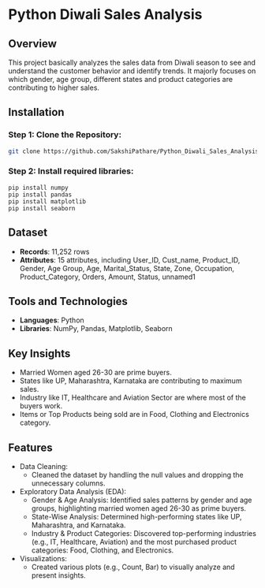 # Python Diwali Sales Analysis

## Overview
This project basically analyzes the sales data from Diwali season to see and understand the customer behavior and identify trends. It majorly focuses on which gender, age group, different states and product categories are contributing to higher sales.

## Installation
### Step 1: Clone the Repository:
```bash
git clone https://github.com/SakshiPathare/Python_Diwali_Sales_Analysis_Project.git
```
### Step 2: Install required libraries:
```
pip install numpy
pip install pandas
pip install matplotlib
pip install seaborn
```

## Dataset
- **Records**: 11,252 rows
- **Attributes**: 15 attributes, including User_ID, Cust_name, Product_ID, Gender, Age Group, Age, Marital_Status, State, Zone, Occupation, Product_Category, Orders, Amount, Status, unnamed1

## Tools and Technologies
- **Languages**: Python
- **Libraries**: NumPy, Pandas, Matplotlib, Seaborn

## Key Insights
- Married Women aged 26-30 are prime buyers.
- States like UP, Maharashtra, Karnataka are contributing to maximum sales.
- Industry like IT, Healthcare and Aviation Sector are where most of the buyers work.
- Items or Top Products being sold are in Food, Clothing and Electronics category.

## Features
- Data Cleaning:
    - Cleaned the dataset by handling the null values and dropping the unnecessary columns.
- Exploratory Data Analysis (EDA):
  - Gender & Age Analysis: Identified sales patterns by gender and age groups, highlighting married women aged 26-30 as prime buyers.
  - State-Wise Analysis: Determined high-performing states like UP, Maharashtra, and Karnataka.
  - Industry & Product Categories: Discovered top-performing industries (e.g., IT, Healthcare, Aviation) and the most purchased product categories: Food, Clothing, and Electronics.
- Visualizations:
  - Created various plots (e.g., Count, Bar) to visually analyze and present insights.
